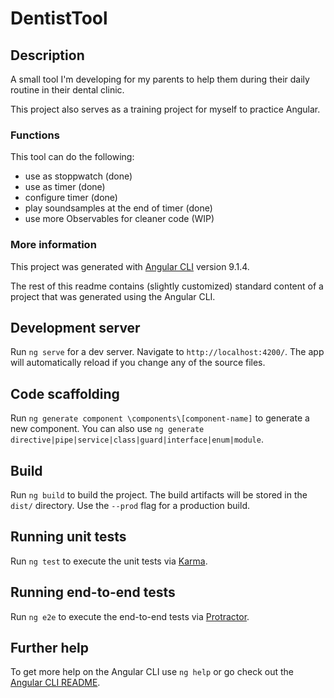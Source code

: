 # DentistTool

## Description

A small tool I'm developing for my parents to help them during their daily routine in their dental clinic. 

This project also serves as a training project for myself to practice Angular. 

### Functions

This tool can do the following: 

- use as stoppwatch (done)
- use as timer (done)
- configure timer (done)
- play soundsamples at the end of timer (done)
- use more Observables for cleaner code (WIP)

### More information

This project was generated with [Angular CLI](https://github.com/angular/angular-cli) version 9.1.4.

The rest of this readme contains (slightly customized) standard content of a project that was generated using the Angular CLI. 

## Development server

Run `ng serve` for a dev server. Navigate to `http://localhost:4200/`. The app will automatically reload if you change any of the source files.

## Code scaffolding

Run `ng generate component \components\[component-name]` to generate a new component. You can also use `ng generate directive|pipe|service|class|guard|interface|enum|module`.

## Build

Run `ng build` to build the project. The build artifacts will be stored in the `dist/` directory. Use the `--prod` flag for a production build.

## Running unit tests

Run `ng test` to execute the unit tests via [Karma](https://karma-runner.github.io).

## Running end-to-end tests

Run `ng e2e` to execute the end-to-end tests via [Protractor](http://www.protractortest.org/).

## Further help

To get more help on the Angular CLI use `ng help` or go check out the [Angular CLI README](https://github.com/angular/angular-cli/blob/master/README.md).
